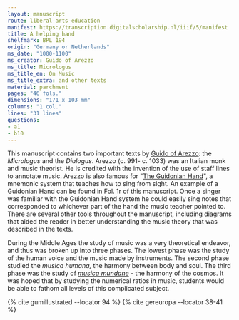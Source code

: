 ```yaml
---
layout: manuscript
route: liberal-arts-education
manifest: https://transcription.digitalscholarship.nl/iiif/5/manifest
title: A helping hand
shelfmark: BPL 194
origin: "Germany or Netherlands"
ms_date: "1000-1100"
ms_creator: Guido of Arezzo
ms_title: Micrologus
ms_title_en: On Music
ms_title_extra: and other texts
material: parchment
pages: "46 fols."
dimensions: "171 x 103 mm"
columns: "1 col."
lines: "31 lines"
questions:
- a1
- b10
---
```


This manuscript contains two important texts by [Guido of Arezzo](https://en.wikipedia.org/wiki/Guido_of_Arezzo): the *Micrologus*
and the *Dialogus*. Arezzo (c. 991- c. 1033) was an Italian monk and
music theorist. He is credited with the invention of the use of staff
lines to annotate music. Arezzo is also famous for "[The Guidonian Hand](https://en.wikipedia.org/wiki/Guidonian_hand)", a mnemonic system
that teaches how to sing from sight. An example of a Guidonian Hand can
be found in Fol. 1r of this manuscript. Once a singer was familiar with
the Guidonian Hand system he could easily sing notes that corresponded
to whichever part of the hand the music teacher pointed to. There are
several other tools throughout the manuscript, including diagrams that
aided the reader in better understanding the music theory that was
described in the texts.

During the Middle Ages the study of music was a very theoretical
endeavor, and thus was broken up into three phases. The lowest phase was
the study of the human voice and the music made by instruments. The
second phase studied the *musica humana,* the harmony between body and
soul. The third phase was the study of [*musica mundane*](https://en.wikipedia.org/wiki/Musica_universalis) - the
harmony of the cosmos. It was hoped that by studying the numerical
ratios in music, students would be able to fathom all levels of this
complicated subject.

{% cite gumillustrated --locator 94 %}
{% cite gereuropa --locator 38-41 %}